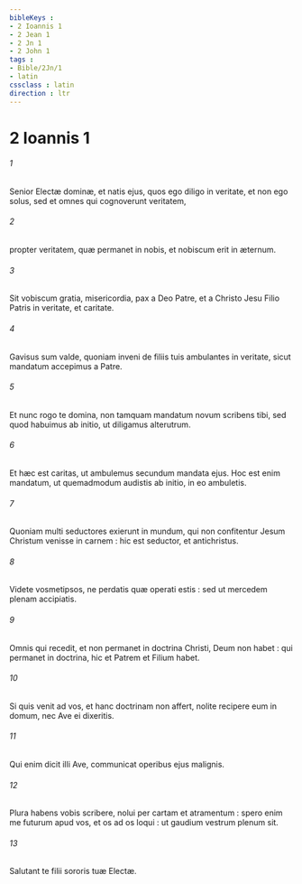 ```yaml
---
bibleKeys : 
- 2 Ioannis 1
- 2 Jean 1
- 2 Jn 1
- 2 John 1
tags : 
- Bible/2Jn/1
- latin
cssclass : latin
direction : ltr
---
```


# 2 Ioannis 1

###### 1
Senior Electæ dominæ, et natis ejus, quos ego diligo in veritate, et non ego solus, sed et omnes qui cognoverunt veritatem,
###### 2
propter veritatem, quæ permanet in nobis, et nobiscum erit in æternum.
###### 3
Sit vobiscum gratia, misericordia, pax a Deo Patre, et a Christo Jesu Filio Patris in veritate, et caritate.
###### 4
Gavisus sum valde, quoniam inveni de filiis tuis ambulantes in veritate, sicut mandatum accepimus a Patre.
###### 5
Et nunc rogo te domina, non tamquam mandatum novum scribens tibi, sed quod habuimus ab initio, ut diligamus alterutrum.
###### 6
Et hæc est caritas, ut ambulemus secundum mandata ejus. Hoc est enim mandatum, ut quemadmodum audistis ab initio, in eo ambuletis.
###### 7
Quoniam multi seductores exierunt in mundum, qui non confitentur Jesum Christum venisse in carnem : hic est seductor, et antichristus.
###### 8
Videte vosmetipsos, ne perdatis quæ operati estis : sed ut mercedem plenam accipiatis.
###### 9
Omnis qui recedit, et non permanet in doctrina Christi, Deum non habet : qui permanet in doctrina, hic et Patrem et Filium habet.
###### 10
Si quis venit ad vos, et hanc doctrinam non affert, nolite recipere eum in domum, nec Ave ei dixeritis.
###### 11
Qui enim dicit illi Ave, communicat operibus ejus malignis.
###### 12
Plura habens vobis scribere, nolui per cartam et atramentum : spero enim me futurum apud vos, et os ad os loqui : ut gaudium vestrum plenum sit.
###### 13
Salutant te filii sororis tuæ Electæ.
